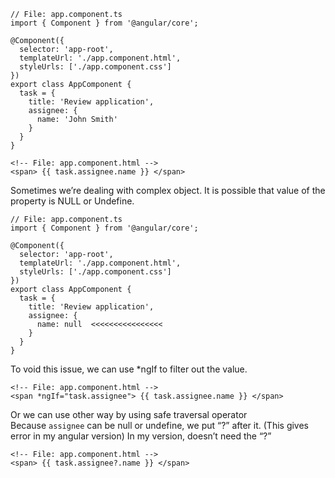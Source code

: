 
```
// File: app.component.ts
import { Component } from '@angular/core';

@Component({
  selector: 'app-root',
  templateUrl: './app.component.html',
  styleUrls: ['./app.component.css']
})
export class AppComponent {
  task = {
    title: 'Review application',
    assignee: {
      name: 'John Smith'
    }
  }
}

```


```
<!-- File: app.component.html -->
<span> {{ task.assignee.name }} </span>
```
Sometimes we’re dealing with complex object. It is possible that value of the property is NULL or Undefine.
```
// File: app.component.ts
import { Component } from '@angular/core';

@Component({
  selector: 'app-root',
  templateUrl: './app.component.html',
  styleUrls: ['./app.component.css']
})
export class AppComponent {
  task = {
    title: 'Review application',
    assignee: {
      name: null  <<<<<<<<<<<<<<<<
    }
  }
}
```
To void this issue, we can use *ngIf to filter out the value.
```
<!-- File: app.component.html -->
<span *ngIf="task.assignee"> {{ task.assignee.name }} </span>
```
Or we can use other way by using safe traversal operator<br>
Because ```assignee``` can be null or undefine, we put “?” after it. (This gives error in my angular version)
In my version, doesn’t need the “?”
```
<!-- File: app.component.html -->
<span> {{ task.assignee?.name }} </span>
```

